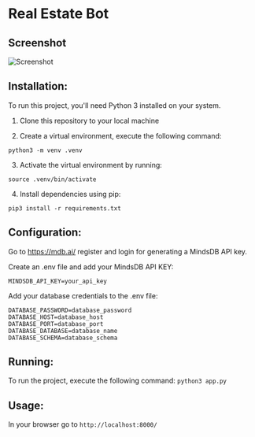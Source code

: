  # Real Estate Bot
 ## Screenshot
![Screenshot](https://cdn-langchain.netlify.app/Screenshot%202024-07-07%20at%2017-05-03%20Real%20Estate%20Bot.png)

## Installation:
To run this project, you'll need Python 3 installed on your system. 

1. Clone this repository to your local machine 

2. Create a virtual environment, execute the following command: 

``` python3 -m venv .venv ``` 

3. Activate the virtual environment by running: 

``` source .venv/bin/activate ``` 

4. Install dependencies using pip: 

``` pip3 install -r requirements.txt ``` 

## Configuration:

Go to https://mdb.ai/ register and login for generating a MindsDB API key.

Create an .env file and add your MindsDB API KEY:

``` MINDSDB_API_KEY=your_api_key ```

Add your database credentials to the .env file:

``` DATABASE_USER=database_user
DATABASE_PASSWORD=database_password
DATABASE_HOST=database_host
DATABASE_PORT=database_port
DATABASE_DATABASE=database_name
DATABASE_SCHEMA=database_schema
```


## Running:
To run the project, execute the following command: 
``` python3 app.py ```

## Usage:
In your browser go to 
``` http://localhost:8000/ ```


